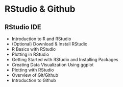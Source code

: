 # RStudio & Github
## RStudio IDE
- Introduction to R and RStudio
- (Optional) Download & Install RStudio
- R Basics with RStudio
- Plotting in RStudio
- Getting Started with RStudio and Installing Packages
- Creating Data Visualization Using ggplot
- Plotting with RStudio
- Overview of Git/Github
- Introduction to Github
